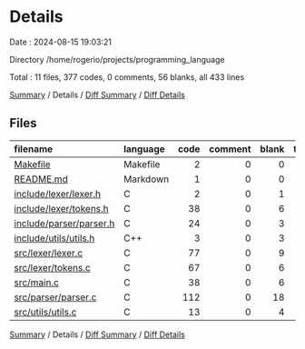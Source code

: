# Details

Date : 2024-08-15 19:03:21

Directory /home/rogerio/projects/programming_language

Total : 11 files,  377 codes, 0 comments, 56 blanks, all 433 lines

[Summary](results.md) / Details / [Diff Summary](diff.md) / [Diff Details](diff-details.md)

## Files
| filename | language | code | comment | blank | total |
| :--- | :--- | ---: | ---: | ---: | ---: |
| [Makefile](/Makefile) | Makefile | 2 | 0 | 0 | 2 |
| [README.md](/README.md) | Markdown | 1 | 0 | 0 | 1 |
| [include/lexer/lexer.h](/include/lexer/lexer.h) | C | 2 | 0 | 1 | 3 |
| [include/lexer/tokens.h](/include/lexer/tokens.h) | C | 38 | 0 | 6 | 44 |
| [include/parser/parser.h](/include/parser/parser.h) | C | 24 | 0 | 3 | 27 |
| [include/utils/utils.h](/include/utils/utils.h) | C++ | 3 | 0 | 3 | 6 |
| [src/lexer/lexer.c](/src/lexer/lexer.c) | C | 77 | 0 | 9 | 86 |
| [src/lexer/tokens.c](/src/lexer/tokens.c) | C | 67 | 0 | 6 | 73 |
| [src/main.c](/src/main.c) | C | 38 | 0 | 6 | 44 |
| [src/parser/parser.c](/src/parser/parser.c) | C | 112 | 0 | 18 | 130 |
| [src/utils/utils.c](/src/utils/utils.c) | C | 13 | 0 | 4 | 17 |

[Summary](results.md) / Details / [Diff Summary](diff.md) / [Diff Details](diff-details.md)